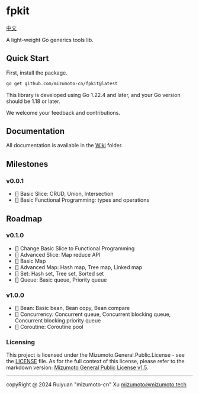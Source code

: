 # fpkit

[中文](./README_zh.md)

A light-weight Go generics tools lib.

## Quick Start

First, install the package.

```bash
go get github.com/mizumoto-cn/fpkit@latest
```

This library is developed using Go 1.22.4 and later, and your Go version should be 1.18 or later.

We welcome your feedback and contributions.

## Documentation

All documentation is available in the [Wiki](./Wiki/) folder.

## Milestones

### v0.0.1

- [] Basic Slice: CRUD, Union, Intersection
- [] Basic Functional Programming: types and operations

## Roadmap

### v0.1.0

- [] Change Basic Slice to Functional Programming
- [] Advanced Slice: Map reduce API
- [] Basic Map
- [] Advanced Map: Hash map, Tree map, Linked map
- [] Set: Hash set, Tree set, Sorted set
- [] Queue: Basic queue, Priority queue

### v1.0.0

- [] Bean: Basic bean, Bean copy, Bean compare
- [] Concurrency: Concurrent queue, Concurrent blocking queue, Concurrent blocking priority queue
- [] Coroutine: Coroutine pool

### Licensing

This project is licensed under the Mizumoto.General.Public.License - see the [LICENSE](./LICENSE) file.
As for the full context of this license, please refer to the markdown version: [Mizumoto General Public License v1.5](./licensing/Mizumoto.General.Public.License.v1.5.md).

---

copyRight @ 2024 Ruiyuan "mizumoto-cn" Xu <mizumoto@mizumoto.tech>
